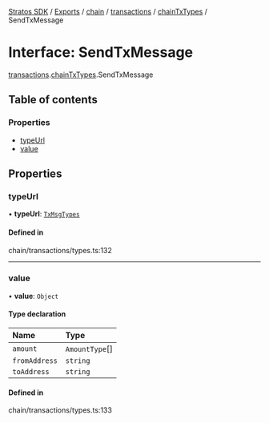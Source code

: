 [Stratos SDK](../README.md) / [Exports](../modules.md) / [chain](../modules/chain.md) / [transactions](../modules/chain.transactions.md) / [chainTxTypes](../modules/chain.transactions.chainTxTypes.md) / SendTxMessage

# Interface: SendTxMessage

[transactions](../modules/chain.transactions.md).[chainTxTypes](../modules/chain.transactions.chainTxTypes.md).SendTxMessage

## Table of contents

### Properties

- [typeUrl](chain.transactions.chainTxTypes.SendTxMessage.md#typeurl)
- [value](chain.transactions.chainTxTypes.SendTxMessage.md#value)

## Properties

### typeUrl

• **typeUrl**: [`TxMsgTypes`](../enums/chain.transactions.chainTxTypes.TxMsgTypes.md)

#### Defined in

chain/transactions/types.ts:132

___

### value

• **value**: `Object`

#### Type declaration

| Name | Type |
| :------ | :------ |
| `amount` | `AmountType`[] |
| `fromAddress` | `string` |
| `toAddress` | `string` |

#### Defined in

chain/transactions/types.ts:133
